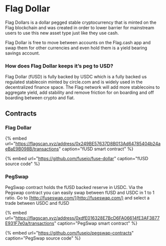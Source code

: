 # Flag Dollar

Flag Dollars is a dollar pegged stable cryptocurrency that is minted on the Flag blockchain and was created in order to lower barrier for mainstream users to use this new asset type just like they use cash.

Flag Dollar is free to move between accounts on the Flag.cash app and swap them for other currencies and even hold them is a yield bearing savings account.

### How does Flag Dollar keeps it’s peg to USD?

Flag Dollar \(fUSD\) is fully backed by USDC which is a fully backed us regulated stablecoin minted by circle.com and is widely used in the decentralized finance space. The Flag network will add more stablecoins to aggregate yield, add stability and remove friction for on boarding and off boarding between crypto and fiat. 

## Contracts

### Flag Dollar

{% embed url="https://flagscan.xyz/address/0x249BE57637D8B013Ad64785404b24aeBaE9B098B/transactions" caption="fUSD smart contract" %}

{% embed url="https://github.com/fuseio/fuse-dollar" caption="fUSD source code" %}

### PegSwap

PegSwap contract holds the fUSD backed reserve in USDC. Via the Pegswap contract you can easily swap between fUSD and USDC in 1 to 1 ratio. Go to [http://fuseswap.com/](http://fuseswap.com/) and select a trade between USDC and fUSD

{% embed url="https://flagscan.xyz/address/0xdfE016328E7BcD6FA06614fE3AF3877E931F7e0a/transactions" caption="PegSwap smart contract" %}

{% embed url="https://github.com/fuseio/pegswap-contracts" caption="PegSwap source code" %}







